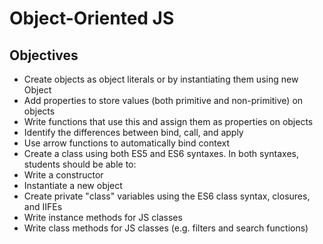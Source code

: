 # Object-Oriented JS

## Objectives
* Create objects as object literals or by instantiating them using new Object
* Add properties to store values (both primitive and non-primitive) on objects
* Write functions that use this and assign them as properties on objects
* Identify the differences between bind, call, and apply
* Use arrow functions to automatically bind context
* Create a class using both ES5 and ES6 syntaxes. In both syntaxes, students should be able to:
* Write a constructor
* Instantiate a new object
* Create private "class" variables using the ES6 class syntax, closures, and IIFEs
* Write instance methods for JS classes
* Write class methods for JS classes (e.g. filters and search functions)
